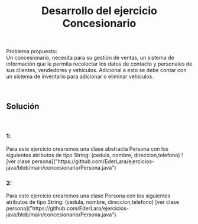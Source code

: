 <center>
    <h1 align="center">Desarrollo del ejercicio Concesionario</h1>
</center>
<br>
<p>
Problema propuesto: <br>
Un concesionario, necesita para su gestión de ventas, un sistema de información que le permita recolectar los datos de contacto y personales de sus clientes, vendedores y vehículos. Adicional a esto se debe contar con un sistema de inventario para adicionar o eliminar vehiculos.
</p>
<br>
<h2>Solución</h2>
<br>
<p>
<h3> 1: </h3>
Para este ejercicio crearemos una clase abstracta Persona con los siguientes atributos de tipo String: (cedula, nombre, direccion,telefono) ![ver clase persona]("https://github.com/EderLara/ejercicios-java/blob/main/concesionario/Persona.java")
</p>
<h3> 2: </h3>
Para este ejercicio crearemos una clase Persona con los siguientes atributos de tipo String: (cedula, nombre, direccion,telefono) [ver clase persona]("https://github.com/EderLara/ejercicios-java/blob/main/concesionario/Persona.java")
</p>